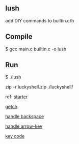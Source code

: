 
## lush

add DIY commands to builtin.c/h

## Compile
$ gcc main.c builtin.c -o lush

## Run
$ ./lush

zip -r luckyshell.zip ./luckyshell/



ref:
[starter](http://stephen-brennan.com/2015/01/16/write-a-shell-in-c/)

[getch](https://gist.github.com/ionutvmi/5708845)


[handle backspace](http://stackoverflow.com/questions/5723935/echoing-a-backspace)

[handle arrow-key](http://stackoverflow.com/questions/10463201/getch-and-arrow-codes)


[key code](http://help.adobe.com/en_US/AS2LCR/Flash_10.0/help.html?content=00000520.html)